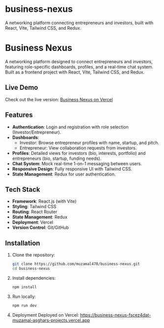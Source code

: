 # business-nexus
A networking platform connecting entrepreneurs and investors, built with React, Vite, Tailwind CSS, and Redux.
# Business Nexus
A networking platform designed to connect entrepreneurs and investors, featuring role-specific dashboards, profiles, and a real-time chat system. Built as a frontend project with React, Vite, Tailwind CSS, and Redux.
## Live Demo
Check out the live version: [Business Nexus on Vercel](https://business-nexus-fscez4dat-muzamal-asghars-projects.vercel.app)
## Features
- **Authentication**: Login and registration with role selection (Investor/Entrepreneur).
- **Dashboards**:
  - Investor: Browse entrepreneur profiles with name, startup, and pitch.
  - Entrepreneur: View collaboration requests from investors.
- **Profiles**: Detailed views for investors (bio, interests, portfolio) and entrepreneurs (bio, startup, funding needs).
- **Chat System**: Mock real-time 1-on-1 messaging between users.
- **Responsive Design**: Fully responsive UI with Tailwind CSS.
- **State Management**: Redux for user authentication.
## Tech Stack
- **Framework**: React.js (with Vite)
- **Styling**: Tailwind CSS
- **Routing**: React Router
- **State Management**: Redux
- **Deployment**: Vercel
- **Version Control**: Git/GitHub
## Installation
1. Clone the repository:
   ```bash
   git clone https://github.com/muzamal478/business-nexus.git
   cd business-nexus
2. Install dependencies:
   ```bash
   npm install
3. Run locally:
   ```bash
   npm run dev
4. Deployment
Deployed on Vercel: https://business-nexus-fscez4dat-muzamal-asghars-projects.vercel.app

